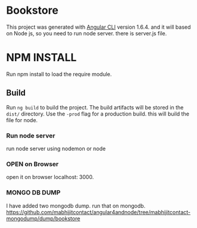 # Bookstore

This project was generated with [Angular CLI](https://github.com/angular/angular-cli) version 1.6.4. and it will based on Node js, so you need to run node server. there is server.js file.

# NPM INSTALL

Run npm install to load the require module.

## Build

Run `ng build` to build the project. The build artifacts will be stored in the `dist/` directory. Use the `-prod` flag for a production build. this will build the file for node.

### Run node server

run node server using nodemon or node 

### OPEN on Browser

open it on browser localhost: 3000.

### MONGO DB DUMP 

I have added two mongodb dump. run that on mongodb.
https://github.com/mabhijitcontact/angular4andnode/tree/mabhijitcontact-mongodump/dump/bookstore

